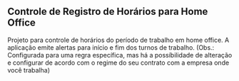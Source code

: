## Controle de Registro de Horários para Home Office ##

Projeto para controle de horários do período de trabalho em home office. A aplicação emite alertas para início e fim dos turnos de trabalho. (Obs.: Configurada para uma regra específica, mas há a possíbilidade de alteração e configurar de acordo com o regime do seu contrato com a empresa onde você trabalha)

